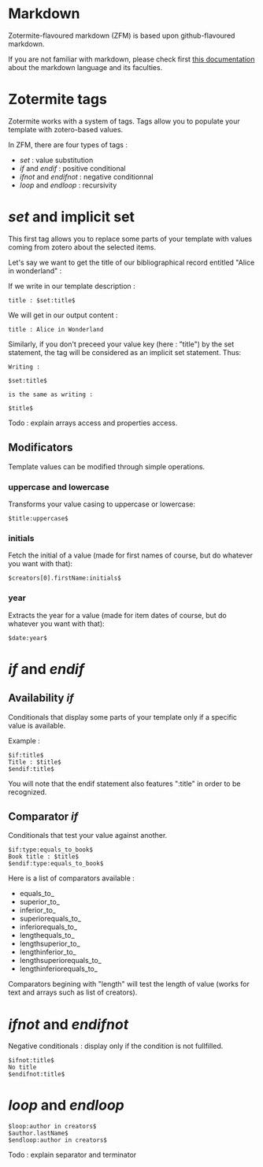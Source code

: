 # Markdown

Zotermite-flavoured markdown (ZFM) is based upon github-flavoured markdown.

If you are not familiar with markdown, please check first [this documentation]( https://help.github.com/articles/basic-writing-and-formatting-syntax/) about the markdown language and its faculties.

# Zotermite tags

Zotermite works with a system of tags.
Tags allow you to populate your template with zotero-based values.

In ZFM, there are four types of tags :
* $set$ : value substitution
* $if$ and $endif$ : positive conditional
* $ifnot$ and $endifnot$ : negative conditionnal
* $loop$ and $endloop$ : recursivity

# $set$ and implicit set

This first tag allows you to replace some parts of your template with values coming from zotero about the selected items.

Let's say we want to get the title of our bibliographical record entitled "Alice in wonderland" :

If we write in our template description :

```
title : $set:title$
```

We will get in our output content :
```
title : Alice in Wonderland
```

Similarly, if you don't preceed your value key (here : "title") by the set statement, the tag will be considered as an implicit set statement. Thus:

```
Writing :

$set:title$

is the same as writing :

$title$

```

Todo : explain arrays access and properties access.

## Modificators

Template values can be modified through simple operations.

### uppercase and lowercase

Transforms your value casing to uppercase or lowercase:

```
$title:uppercase$
```

### initials

Fetch the initial of a value (made for first names of course, but do whatever you want with that):

```
$creators[0].firstName:initials$
```

### year

Extracts the year for a value (made for item dates of course, but do whatever you want with that):

```
$date:year$
```


# $if$ and $endif$

## Availability $if$

Conditionals that display some parts of your template only if a specific value is available.

Example :

```
$if:title$
Title : $title$
$endif:title$
```

You will note that the endif statement also features ":title" in order to be recognized.

## Comparator $if$

Conditionals that test your value against another.

```
$if:type:equals_to_book$
Book title : $title$
$endif:type:equals_to_book$
```


Here is a list of comparators available :
* equals_to_
* superior_to_
* inferior_to_
* superiorequals_to_
* inferiorequals_to_
* lengthequals_to_
* lengthsuperior_to_
* lengthinferior_to_
* lengthsuperiorequals_to_
* lengthinferiorequals_to_

Comparators begining with "length" will test the length of value (works for text and arrays such as list of creators).

# $ifnot$ and $endifnot$

Negative conditionals : display only if the condition is not fullfilled.

```
$ifnot:title$
No title
$endifnot:title$
```

# $loop$ and $endloop$

```
$loop:author in creators$
$author.lastName$
$endloop:author in creators$
```

Todo : explain separator and terminator
